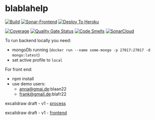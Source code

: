 # blablahelp

[![Build](https://github.com/nicolekarakin/blablahelp/actions/workflows/build.yml/badge.svg)](https://github.com/nicolekarakin/blablahelp/actions/workflows/build.yml)
[![Sonar-Frontend](https://github.com/nicolekarakin/blablahelp/actions/workflows/sonar-frontend.yml/badge.svg)](https://github.com/nicolekarakin/blablahelp/actions/workflows/sonar-frontend.yml)
[![Deploy To Heroku](https://github.com/nicolekarakin/blablahelp/actions/workflows/deploytoheroku.yml/badge.svg)](https://github.com/nicolekarakin/blablahelp/actions/workflows/deploytoheroku.yml)

[![Coverage](https://sonarcloud.io/api/project_badges/measure?project=nicolekarakin_blablahelp_backend&metric=coverage)](https://sonarcloud.io/summary/new_code?id=nicolekarakin_blablahelp_backend)
[![Quality Gate Status](https://sonarcloud.io/api/project_badges/measure?project=nicolekarakin_blablahelp_backend&metric=alert_status)](https://sonarcloud.io/summary/new_code?id=nicolekarakin_blablahelp_backend)
[![Code Smells](https://sonarcloud.io/api/project_badges/measure?project=nicolekarakin_blablahelp_backend&metric=code_smells)](https://sonarcloud.io/summary/new_code?id=nicolekarakin_blablahelp_backend)
[![SonarCloud](https://sonarcloud.io/images/project_badges/sonarcloud-white.svg)](https://sonarcloud.io/summary/new_code?id=nicolekarakin_blablahelp_backend)

To run backend locally you need:

- mongoDb running (`docker run --name some-mongo -p 27017:27017 -d mongo:latest`)
- set active profile to `local`

For front end:

- npm install
- use demo users:
  - anna@gmai.de:blaan22
  - frank@gmail.de:blafr22

excalidraw draft - v1 - [process](https://excalidraw.com/#json=wIjhotfj6wie27cewGeKW,hW-czwpHf0636T4YJzLsag)

excalidraw draft - v1 - [frontend](https://excalidraw.com/#json=7dijOBZHHcr4nm6OAVIfl,invCZILwpXRPBB9Qaf0hNw)
